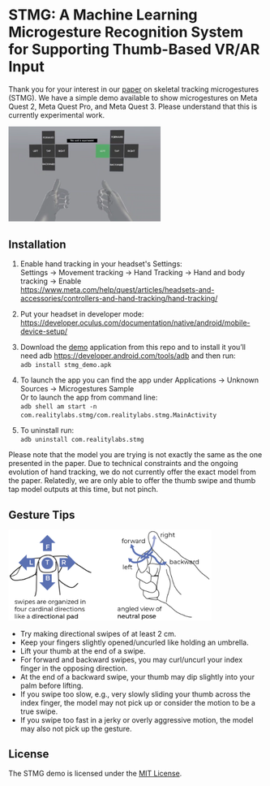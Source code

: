 # STMG: A Machine Learning Microgesture Recognition System for Supporting Thumb-Based VR/AR Input

Thank you for your interest in our [paper](https://dl.acm.org/doi/10.1145/3613904.3642702) on skeletal tracking microgestures (STMG). We have a simple demo available to show microgestures on Meta Quest 2, Meta Quest Pro, and Meta Quest 3. Please understand that this is currently experimental work.

<img src="assets/images/demo_app.png" width="300">

## Installation

1. Enable hand tracking in your headset's Settings:\
Settings -> Movement tracking -> Hand Tracking -> Hand and body tracking -> Enable\
https://www.meta.com/help/quest/articles/headsets-and-accessories/controllers-and-hand-tracking/hand-tracking/

2. Put your headset in developer mode:\
https://developer.oculus.com/documentation/native/android/mobile-device-setup/

3. Download the [demo](demo/stmg_demo.apk) application from this repo and to install it you’ll need adb https://developer.android.com/tools/adb and then run:\
`adb install stmg_demo.apk`

4. To launch the app you can find the app under Applications -> Unknown Sources -> Microgestures Sample\
Or to launch the app from command line:\
`adb shell am start -n com.realitylabs.stmg/com.realitylabs.stmg.MainActivity`

5. To uninstall run:\
`adb uninstall com.realitylabs.stmg`

Please note that the model you are trying is not exactly the same as the one presented in the paper. Due to technical constraints and the ongoing evolution of hand tracking, we do not currently offer the exact model from the paper. Relatedly, we are only able to offer the thumb swipe and thumb tap model outputs at this time, but not pinch.


## Gesture Tips

<img src="assets/images/thumb_swipes.png" width="400">

- Try making directional swipes of at least 2 cm.
- Keep your fingers slightly opened/uncurled like holding an umbrella.
- Lift your thumb at the end of a swipe.
- For forward and backward swipes, you may curl/uncurl your index finger in the opposing direction.
- At the end of a backward swipe, your thumb may dip slightly into your palm before lifting.
- If you swipe too slow, e.g., very slowly sliding your thumb across the index finger, the model may not pick up or consider the motion to be a true swipe.
- If you swipe too fast in a jerky or overly aggressive motion, the model may also not pick up the gesture.

## License
The STMG demo is licensed under the [MIT License](LICENSE).
